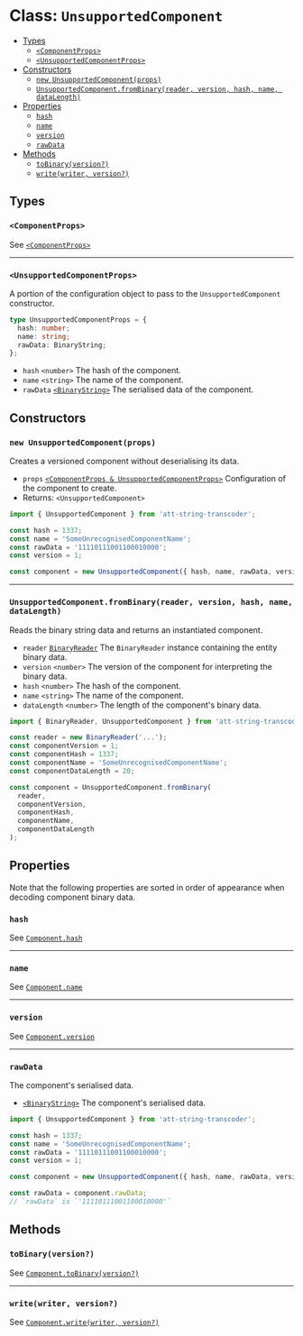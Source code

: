 # Class: `UnsupportedComponent`

- [Types](#types)
  - [`<ComponentProps>`](#componentprops)
  - [`<UnsupportedComponentProps>`](#unsupportedcomponentprops)
- [Constructors](#constructors)
  - [`new UnsupportedComponent(props)`](#new-unsupportedcomponentprops)
  - [`UnsupportedComponent.fromBinary(reader, version, hash, name, dataLength)`](#unsupportedcomponentfrombinaryreader-version-hash-name-datalength)
- [Properties](#properties)
  - [`hash`](#hash)
  - [`name`](#name)
  - [`version`](#version)
  - [`rawData`](#rawdata)
- [Methods](#methods)
  - [`toBinary(version?)`](#tobinaryversion)
  - [`write(writer, version?)`](#writewriter-version)

## Types

### `<ComponentProps>`

See [`<ComponentProps>`](./Component.md#componentprops)

---

### `<UnsupportedComponentProps>`

A portion of the configuration object to pass to the `UnsupportedComponent` constructor.

```ts
type UnsupportedComponentProps = {
  hash: number;
  name: string;
  rawData: BinaryString;
};
```

- `hash` `<number>` The hash of the component.
- `name` `<string>` The name of the component.
- `rawData` [`<BinaryString>`](./BinaryString.md) The serialised data of the component.

## Constructors

### `new UnsupportedComponent(props)`

Creates a versioned component without deserialising its data.

- `props` [`<ComponentProps & UnsupportedComponentProps>`](#types) Configuration of the component to create.
- Returns: `<UnsupportedComponent>`

```ts
import { UnsupportedComponent } from 'att-string-transcoder';

const hash = 1337;
const name = 'SomeUnrecognisedComponentName';
const rawData = '11110111001100010000';
const version = 1;

const component = new UnsupportedComponent({ hash, name, rawData, version });
```

---

### `UnsupportedComponent.fromBinary(reader, version, hash, name, dataLength)`

Reads the binary string data and returns an instantiated component.

- `reader` [`BinaryReader`](./BinaryReader.md) The `BinaryReader` instance containing the entity binary data.
- `version` `<number>` The version of the component for interpreting the binary data.
- `hash` `<number>` The hash of the component.
- `name` `<string>` The name of the component.
- `dataLength` `<number>` The length of the component's binary data.

```ts
import { BinaryReader, UnsupportedComponent } from 'att-string-transcoder';

const reader = new BinaryReader('...');
const componentVersion = 1;
const componentHash = 1337;
const componentName = 'SomeUnrecognisedComponentName';
const componentDataLength = 20;

const component = UnsupportedComponent.fromBinary(
  reader,
  componentVersion,
  componentHash,
  componentName,
  componentDataLength
);
```

## Properties

Note that the following properties are sorted in order of appearance when decoding component binary data.

### `hash`

See [`Component.hash`](./Component.md#hash)

---

### `name`

See [`Component.name`](./Component.md#name)

---

### `version`

See [`Component.version`](./Component.md#version)

---

### `rawData`

The component's serialised data.

- [`<BinaryString>`](./BinaryString.md) The component's serialised data.

```ts
import { UnsupportedComponent } from 'att-string-transcoder';

const hash = 1337;
const name = 'SomeUnrecognisedComponentName';
const rawData = '11110111001100010000';
const version = 1;

const component = new UnsupportedComponent({ hash, name, rawData, version });

const rawData = component.rawData;
// `rawData` is `'11110111001100010000'`
```

## Methods

### `toBinary(version?)`

See [`Component.toBinary(version?)`](./Component.md#tobinaryversion)

---

### `write(writer, version?)`

See [`Component.write(writer, version?)`](./Component.md#writewriter-version)

